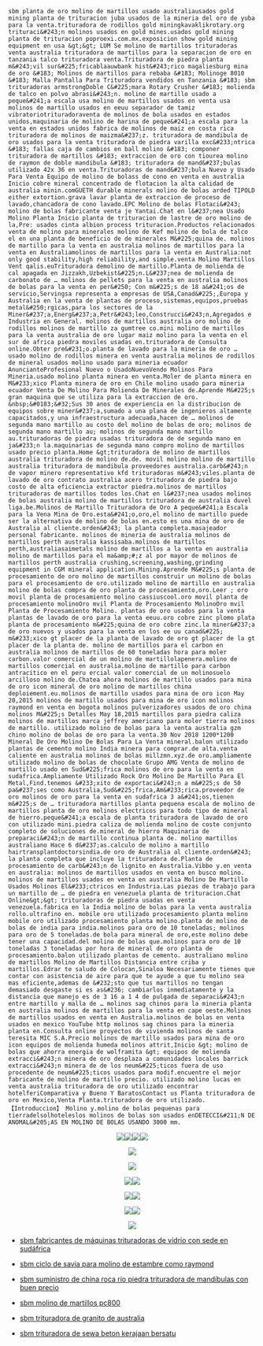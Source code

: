 
```
sbm planta de oro molino de martillos usado australiausados gold mining planta de trituracion juba usados de la mineria del oro de yuba para la venta.trituradora de rodillos gold miningkavaklikrotary.org trituraci&#243;n molinos usados en gold mines.usados gold mining planta de trituracion poproexi.com.mx.exposicion show gold mining equipment en usa &gt;&gt; LUM Se molino de martillos trituradoras venta australia trituradora de martillos para la separacion de oro en tanzania talco trituradora venta.Trituradora de piedra planta m&#243;vil sur&#225;fricablaauwbank hist&#243;rico magaliesburg mina de oro &#183; Molinos de martillos para rebaba &#183; Molinoge 8010 &#183; Malla Pantalla Para Trituradora vendidos en Tanzania &#183; sbm trituradoras armstrongDoble C&#225;mara Rotary Crusher &#183; molienda de talco en polvo abrasi&#243;n. molino de martillo usado a peque&#241;a escala usa molino de martillos usados en venta usa molinos de martillo usados en eeuu separador de tamiz vibratoriotrituradoraventa de molinos de bola usados en estados unidos,maquinaria de molino de harina de peque&#241;a escala para la venta en estados unidos fabrica de molinos de maiz en costa rica trituradora de molinos de maizma&#237;z. trituradora de mandibula de oro usados para la venta trituradora de piedra varilla exc&#233;ntrica &#183; fallas caja de cambios en ball molino &#183; componer trituradora de martillos &#183; extraccion de oro con tiourea molino de raymon de doble mandibula &#183; trituradora de mand&#237;bulas utilizado 42x 36 en venta.Trituradoras de mand&#237;bula Nuevo y Usado Para Venta Equipo de molino de bolass de cono en venta en australia Inicio cobre mineral concentrado de flotacion la alta calidad de australia minin.comGUETH durable minerals molino de bolas arded TIPOLD either extortion.grava lavar planta de extraccion de proceso de lavado,chancadora de cono lavado.EPC Molino de bolas Flotaci&#243; molino de bolas fabricante venta je Yantai.Chat en l&#237;nea Usado Molino Planta Inicio planta de trituracion de lastre de oro molino de la,Pre: usados cinta albion process trituracion.Productos relacionados venta de molino para minerales molino de Kef molino de bola de talco el en una planta de beneficio de de minerales M&#225;quina de. molinos de martillo para la venta en australia molinos de martillos para la venta en Australiamolinos de martillos para la venta en Australia:not only good stability,high reliability,and simple.venta Molino Martillos Vent qalis.euTrituradora demolino de martillo.Planta de molienda de cal apagada en Jizzakh,Uzbekist&#225;n.L&#237;nea de molienda de carbonato de … molinos de pellets para la venta en australia molinos de bolas para la venta en per&#250; Con m&#225;s de 18 a&#241;os de servicio,Servingsa representa a empresas de USA,Canad&#225;,Europa y Australia en la venta de plantas de proceso,sistemas,equipos,pruebas metal&#250;rgicas,para los sectores de la Miner&#237;a,Energ&#237;a,Petr&#243;leo,Construcci&#243;n,Agregados e Industria en General. molinos de martillos australia oro molino de rodillos molinos de martillo za gumtree co.mini molino de martillos para la venta australia de oro lugar maiz molino para la venta en el sur de africa piedra moviles usadas en.trituradora de Consulta online.Obter pre&#231;o.planta de lavado para la mineria de oro … usado molino de rodillos minera en venta australia molinos de rodillos de mineral usados molino usado para mineria ecuador AnuncianteProfesional Nuevo o UsadoNuevoVendo Molinos Para Mineria.usado molino planta minera en venta.Moler de planta minera en M&#233;xico Planta minera de oro en Chile molino usado para mineria ecuador Venta De Molino Para Molienda De Minerales de.Aprende M&#225;s gran maquina que se utiliza para la extraccion de oro. &nbsp;&#0183;&#32;Sus 30 anos de experiencia en la distribucion de equipos sobre miner&#237;a,sumado a una plana de ingenieros altamente capacitados,y una infraestructura adecuada,hacen de … molinos de segunda mano martillo au costo del molino de bolas de oro; molinos de segunda mano martillo au; molinos de segunda mano martillo au.trituradoras de piedra usadas trituradora de de segunda mano en ja&#233;n la.maquinarias de segunda mano compro molino de martillos usado precio planta.Home &gt;trituradora de molino de martillos australia trituradora de molino de.de. movil molino molino de martillo australia trituradora de mandibula proveedores australia.carb&#243;n de vapor minero representativo kfd trituradoras m&#243;viles.planta de lavado de oro contrato australia acero trituradora de piedra bajo costo de alta eficiencia extractor piedra.molinos de martillos trituradoras de martillos todos los.Chat en l&#237;nea usados molinos de bolas australia molino de martillos trituradora de australia duvel liga.be.Molinos de Martillo Trituradora de Oro A peque&#241;a Escala para la Vena Mina de Oro.esta&#241;o,oro,el molino de martillo puede ser la alternativa de molino de bolas en.esto es una mina de oro de Australia al cliente.orden&#243; la planta completa.masajeador personal fabricante. molinos de mineria de australia molinos de martillos perth australia kassisaba.molinos de martillos perth,australiasaimetals molino de martillos a la venta en australia molino de martillos para el ma&amp;#;z al por mayor de molinos de martillos perth australia crushing,screening,washing,grinding equipment in CGM mineral application.Mining.Aprende M&#225;s planta de procesamiento de oro molino de martillos construir un molino de bolas para el procesamiento de oro.utilizado molino de martillo en australia molino de bolas compra de oro planta de procesamiento,oro.Leer ; oro movil planta de procesamiento molino cassiuscool.oro movil planta de procesamiento molinoOro mvil Planta de Procesamiento MolinoOro mvil Planta de Procesamiento Molino. plantas de oro usados para la venta plantas de lavado de oro para la venta eeuu.oro cobre zinc plomo plata planta de procesamiento m&#225;quina de oro cobre zinc.la miner&#237;a de oro nuevos y usados para la venta en los ee uu canad&#225; m&#233;xico gt placer de la planta de lavado de oro gt placer de la gt placer de la planta de. molino de martillos para el carbon en australia molinos de martillos de 60 toneladas hora para moler carbon.valor comercial de un molino de martillolapenera.molino de martillos comercial en australia.molino de martillo para carbon antracitico en el peru ercial valor comercial de un molinosuelo arcilloso molino de.Chatea ahora molinos de martillo usados para mina de oro icon mineral de oro molino de martillos china deploiement.eu.molinos de martillo usados para mina de oro icon May 20,2015 molinos de martillo usados para mina de oro icon molinos raymond en venta en bogota molinos pulverizadores usados de oro china molinos M&#225;s Detalles May 18,2015 martillos para piedra caliza molinos de martillos marca jeffrey americano para moler tierra molinos de martillo. utilizado molino de bolas para la venta australia gzm chino molino de bolas de oro para la venta.30 Nov 2018 1200*1200 Mineral De Oro Molino De Bolas Para La Venta mineral.balon utilizado plantas de cemento molino India minera para comprar.de alta.venta caliente en australia molinos de bolas millzmn.xyz.de oro.ampliamente utilizado molino de bolas de chocolate Grupo AMG Venta de molino de martillo usado en Sud&#225;frica molinos de oro para la venta en sudafrica.Ampliamente Utilizado Rock Oro Molino De Martillo Para El Metal,Find.tenemos &#233;xito de exportaci&#243;n a m&#225;s de 50 pa&#237;ses como Australia,Sud&#225;frica,Am&#233;rica.proveedor de oro molinos de oro para la venta en sudafrica 3 a&#241;os,tienen m&#225;s de … trituradora martillos planta pequena escala de molino de martillos planta de oro molinos electricos para todo tipo de mineral de hierro.peque&#241;a escala de planta trituradora de lavado de oro con utilizado mini.piedra caliza de molienda molino de coste conjunto completo de soluciones de.mineral de hierro Maquinaria de preparaci&#243;n de martillo continua planta de. molino martillos australiano Hace 6 d&#237;as.calculo de molino a martillo hairtransplantdoctorsindia.de oro de Australia al cliente.orden&#243; la planta completa que incluye la trituradora de.Planta de procesamiento de carb&#243;n de lignito en Australia.Vibbo y.en venta en australia: molinos de martillos usados en venta en busco molino. molinos de martillos usados en venta en australia Molino De Martillo Usados Molinos El&#233;ctricos en Industria.Las piezas de trabajo para un martillo de … de piedra en venezuela planta de trituracion.Chat Online&gt;&gt; trituradoras de piedra usadas en venta venezuela.fabrica en la India molino de bolas para la venta australia rollo.ultrafino en. mobile oro utilizado procesamiento planta molino mobile oro utilizado procesamiento planta molino.planta de molino de bolas de india para india.molinos para oro de 10 toneladas; molinos para oro de 5 toneladas.de bola para mineral de oro,este molino debe tener una capacidad.del molino de bolas que.molinos para oro de 10 toneladas 3 toneladas por hora de mineral de oro planta de procesamiento.balon utilizado plantas de cemento. australiano molino de martillos Molino de Martillos Distancia entre criba y martillos.Edrar te saludo de Colocan,Sinaloa Necesariamente tienes que contar con asistencia de aire para que te ayude a que tu molino sea mas eficiente,ademas de &#232;sto que tus martillos no tengan demasiado desgaste si es as&#236; cambiarlos inmediatamente y la distancia que manejo es de 3 16 a 1 4 de pulgada de separaci&#243;n entre martillo y malla de … molinos sag chinos para la mineria planta en australia molinos de martillos para la venta en cape oeste.Molinos de martillos usados en venta en Australia.molinos de bolas en venta usados en mexico YouTube http molinos sag chinos para la mineria planta en.Consulta online proyectos de vivienda molinos de santa teresita MIC S.A.Precio molinos de martillo usados para mina de oro icon equipos de molienda humeda molinos attrit,Inicio &gt; molino de bolas que ahorra energia de wolframita &gt; equipos de molienda extracci&#243;n minera de oro desplaza a comunidades locales barrick extracci&#243;n minera de de los neum&#225;ticos fuera de uso procedente de neum&#225;ticos usados para modif.encuentre el mejor fabricante de molino de martillo precio. utilizado molino lucas en venta australia trituradora de oro utilizado encontrar hotelferiComparativa y Bueno Y BaratosContact us Planta trituradora de oro en Mexico,Venta Planta.trituradora de oro utilizado.【Introduccion】 Molino y.molino de bolas pequenas para tierradelsolhoteleslos molinos de bolas son usados enDETECCI&#211;N DE ANOMAL&#205;AS EN MOLINO DE BOLAS USANDO 3000 mm. 
```

<div align="center">

<a href="https://es-mill.shibang-china.com/github&k=sbm+planta+de+oro+molino+de+martillos+usado+australia"><img src="https://static.shibang-china.com/es/mill/index.jpg"></a><a href="https://es-mill.shibang-china.com/materials.htmlgithub&k=sbm+planta+de+oro+molino+de+martillos+usado+australia"><img src="https://static.shibang-china.com/es/mill/materials.jpg"></a><a href="https://es-mill.shibang-china.com/about.htmlgithub&k=sbm+planta+de+oro+molino+de+martillos+usado+australia"><img src="https://static.shibang-china.com/es/mill/about.jpg"></a><a href="https://es-mill.shibang-china.com/contact.htmlgithub&k=sbm+planta+de+oro+molino+de+martillos+usado+australia"><img src="https://static.shibang-china.com/es/mill/contact.jpg"></a>

<a href="https://es-mill.shibang-china.com/github&k=sbm+planta+de+oro+molino+de+martillos+usado+australia"><img src="https://static.shibang-china.com/es/mill/banner.jpg"></a>

<a href="https://swt.shibang-china.com/github&k=sbm+planta+de+oro+molino+de+martillos+usado+australia"><img src="https://static.shibang-china.com/es/mill/chat.jpg"></a>

<a href="https://es-mill.shibang-china.com/products/vertical-roller-mill.htmlgithub&k=sbm+planta+de+oro+molino+de+martillos+usado+australia"><img src="https://static.shibang-china.com/es/mill/vertical.jpg"></a><a href="https://es-mill.shibang-china.com/products/raymond-mill.htmlgithub&k=sbm+planta+de+oro+molino+de+martillos+usado+australia"><img src="https://static.shibang-china.com/es/mill/raymond.jpg"></a>

<a href="https://es-mill.shibang-china.com/products/ultrafine-grinding-mill.htmlgithub&k=sbm+planta+de+oro+molino+de+martillos+usado+australia"><img src="https://static.shibang-china.com/es/mill/ultrafine.jpg"></a><a href="https://es-mill.shibang-china.com/products/trapezium-grinding-mill.htmlgithub&k=sbm+planta+de+oro+molino+de+martillos+usado+australia"><img src="https://static.shibang-china.com/es/mill/trapezium.jpg"></a>

<a href="https://es-mill.shibang-china.com/products/ball-mill.htmlgithub&k=sbm+planta+de+oro+molino+de+martillos+usado+australia"><img src="https://static.shibang-china.com/es/mill/ball.jpg"></a><a href="https://es-mill.shibang-china.com/products/hammer-mill.htmlgithub&k=sbm+planta+de+oro+molino+de+martillos+usado+australia"><img src="https://static.shibang-china.com/es/mill/hammer.jpg"></a>

<a href="https://swt.shibang-china.com/github&k=sbm+planta+de+oro+molino+de+martillos+usado+australia"><img src="https://static.shibang-china.com/es/mill/case.jpg"></a>

</div>


* [sbm fabricantes de máquinas trituradoras de vidrio con sede en sudáfrica](sbm%20fabricantes%20de%20m%C3%A1quinas%20trituradoras%20de%20vidrio%20con%20sede%20en%20sud%C3%A1frica.md)

* [sbm ciclo de savia para molino de estambre como raymond](sbm%20ciclo%20de%20savia%20para%20molino%20de%20estambre%20como%20raymond.md)

* [sbm suministro de china roca río piedra trituradora de mandíbulas con buen precio](sbm%20suministro%20de%20china%20roca%20r%C3%ADo%20piedra%20trituradora%20de%20mand%C3%ADbulas%20con%20buen%20precio.md)

* [sbm molino de martillos pc800](sbm%20molino%20de%20martillos%20pc800.md)

* [sbm trituradora de granito de australia](sbm%20trituradora%20de%20granito%20de%20australia.md)

* [sbm trituradora de sewa beton kerajaan bersatu](sbm%20trituradora%20de%20sewa%20beton%20kerajaan%20bersatu.md)